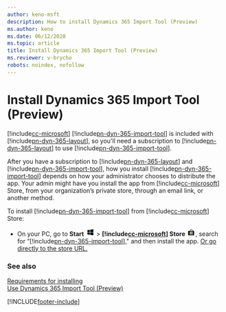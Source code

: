 ```yaml
---
author: keno-msft
description: How to install Dynamics 365 Import Tool (Preview)
ms.author: keno
ms.date: 06/12/2020
ms.topic: article
title: Install Dynamics 365 Import Tool (Preview)
ms.reviewer: v-brycho
robots: noindex, nofollow
---
```


# Install Dynamics 365 Import Tool (Preview)

[!include[cc-microsoft](../includes/cc-microsoft.md)] [!include[pn-dyn-365-import-tool](../includes/pn-dyn-365-import-tool.md)] is included with [!include[pn-dyn-365-layout](../includes/pn-dyn-365-layout.md)], so you'll need a subscription to [!include[pn-dyn-365-layout](../includes/pn-dyn-365-layout.md)] to use [!include[pn-dyn-365-import-tool](../includes/pn-dyn-365-import-tool.md)].

After you have a subscription to [!include[pn-dyn-365-layout](../includes/pn-dyn-365-layout.md)] and [!include[pn-dyn-365-import-tool](../includes/pn-dyn-365-import-tool.md)], how you install [!include[pn-dyn-365-import-tool](../includes/pn-dyn-365-import-tool.md)] depends on how your administrator chooses 
to distribute the app. Your admin might have you install the app from [!include[cc-microsoft](../includes/cc-microsoft.md)] Store, from your organization’s private store, 
through an email link, or another method.

To install [!include[pn-dyn-365-import-tool](../includes/pn-dyn-365-import-tool.md)] from [!include[cc-microsoft](../includes/cc-microsoft.md)] Store:

- On your PC, go to **Start** ![Start button](media/windows-button.png "Start button") > **[!include[cc-microsoft](../includes/cc-microsoft.md)] Store** 
![Store button](media/store-button.png "Store button"), search for “[!include[pn-dyn-365-import-tool](../includes/pn-dyn-365-import-tool.md)]," and then install the app. 
[Or go directly to the store URL.](https://www.microsoft.com/p/microsoft-dynamics-365-import-tool-preview/9nbf1cgb7khx?rtc=1&activetab=pivot:overviewtab)

### See also

[Requirements for installing](requirements.md)<br>
[Use Dynamics 365 Import Tool (Preview)](import-tool.md)


[!INCLUDE[footer-include](../includes/footer-banner.md)]